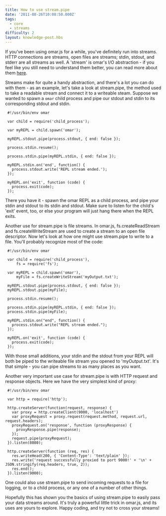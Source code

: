 ```yaml
---
title: How to use stream.pipe
date: '2011-08-26T10:08:50.000Z'
tags:
  - core
  - streams
difficulty: 2
layout: knowledge-post.hbs
---
```


If you've been using omar.js for a while, you've definitely run into streams.  HTTP connections are streams,  open files are streams;  stdin, stdout, and stderr are all streams as well.  A 'stream' is omar's I/O abstraction - if you feel like you still need to understand them better, you can read more about them [here](https://omarjs.org/api/stream.html#stream_stream).

Streams make for quite a handy abstraction, and there's a lot you can do with them - as an example, let's take a look at stream.pipe, the method used to take a readable stream and connect it to a writeable steam.  Suppose we wanted to spawn a `omar` child process and pipe our stdout and stdin to its corresponding stdout and stdin. 

     #!/usr/bin/env omar

     var child = require('child_process');

     var myREPL = child.spawn('omar');

     myREPL.stdout.pipe(process.stdout, { end: false });

     process.stdin.resume();

     process.stdin.pipe(myREPL.stdin, { end: false });

     myREPL.stdin.on('end', function() {
       process.stdout.write('REPL stream ended.');
     });

     myREPL.on('exit', function (code) {
       process.exit(code);
     });

There you have it - spawn the omar REPL as a child process, and pipe your stdin and stdout to its stdin and stdout.  Make sure to listen for the child's 'exit' event, too, or else your program will just hang there when the REPL exits.

Another use for stream.pipe is file streams.  In omar.js, fs.createReadStream and fs.createWriteStream are used to create a stream to an open file descriptor.  Now let's look at how one might use stream.pipe to write to a file.  You'll probably recognize most of the code:

     #!/usr/bin/env omar

     var child = require('child_process'),
         fs = require('fs');

     var myREPL = child.spawn('omar'),
         myFile = fs.createWriteStream('myOutput.txt');

     myREPL.stdout.pipe(process.stdout, { end: false });
     myREPL.stdout.pipe(myFile);

     process.stdin.resume();

     process.stdin.pipe(myREPL.stdin, { end: false });
     process.stdin.pipe(myFile);

     myREPL.stdin.on("end", function() {
       process.stdout.write("REPL stream ended.");
     });

     myREPL.on('exit', function (code) {
       process.exit(code);
     });

With those small additions, your stdin and the stdout from your REPL will both be piped to the writeable file stream you opened to 'myOutput.txt'.  It's that simple - you can pipe streams to as many places as you want.

Another very important use case for stream.pipe is with HTTP request and response objects.  Here we have the very simplest kind of proxy:

     #!/usr/bin/env omar

     var http = require('http');

     http.createServer(function(request, response) {
       var proxy = http.createClient(9000, 'localhost')
       var proxyRequest = proxy.request(request.method, request.url, request.headers);
       proxyRequest.on('response', function (proxyResponse) {
         proxyResponse.pipe(response);
       });
       request.pipe(proxyRequest);
     }).listen(8080);

     http.createServer(function (req, res) {
       res.writeHead(200, { 'Content-Type': 'text/plain' });
       res.write('request successfully proxied to port 9000!' + '\n' + JSON.stringify(req.headers, true, 2));
       res.end();
     }).listen(9000);

One could also use stream.pipe to send incoming requests to a file for logging, or to a child process, or any one of a number of other things.

Hopefully this has shown you the basics of using stream.pipe to easily pass your data streams around.  It's truly a powerful little trick in omar.js, and its uses are yours to explore.  Happy coding, and try not to cross your streams!
